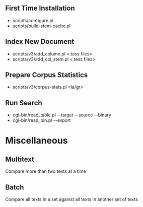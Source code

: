 ## First Time Installation

* scripts/configure.pl
* scripts/build-stem-cache.pl

## Index New Document

* scripts/v3/add_column.pl <.tess files>
* scripts/v3/add_col_stem.pl <.tess files>

## Prepare Corpus Statistics

* scripts/v3/corpus-stats.pl <la/gr>

## Run Search

* cgi-bin/read_table.pl --target <alluder> --source <cited> --binary <resultsdir>
* cgi-bin/read_bin.pl <resultsdir> --export <format>

# Miscellaneous

## Multitext

Compare more than two texts at a time

## Batch

Compare all texts in a set against all texts in another set of texts
